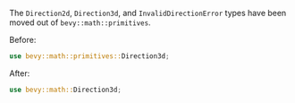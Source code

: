 
The `Direction2d`, `Direction3d`, and `InvalidDirectionError` types have been moved out of `bevy::math::primitives`.

Before:

```rust
use bevy::math::primitives::Direction3d;
```

After:

```rust
use bevy::math::Direction3d;
```
